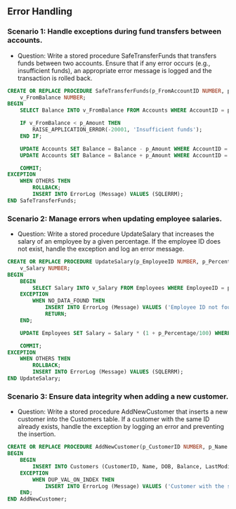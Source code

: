 ## Error Handling

### Scenario 1: Handle exceptions during fund transfers between accounts.
- Question: Write a stored procedure SafeTransferFunds that transfers funds between two accounts. Ensure that if any error occurs (e.g., insufficient funds), an appropriate error message is logged and the transaction is rolled back.
```sql
CREATE OR REPLACE PROCEDURE SafeTransferFunds(p_FromAccountID NUMBER, p_ToAccountID NUMBER, p_Amount NUMBER) AS
    v_FromBalance NUMBER;
BEGIN
    SELECT Balance INTO v_FromBalance FROM Accounts WHERE AccountID = p_FromAccountID;

    IF v_FromBalance < p_Amount THEN
        RAISE_APPLICATION_ERROR(-20001, 'Insufficient funds');
    END IF;

    UPDATE Accounts SET Balance = Balance - p_Amount WHERE AccountID = p_FromAccountID;
    UPDATE Accounts SET Balance = Balance + p_Amount WHERE AccountID = p_ToAccountID;

    COMMIT;
EXCEPTION
    WHEN OTHERS THEN
        ROLLBACK;
        INSERT INTO ErrorLog (Message) VALUES (SQLERRM);
END SafeTransferFunds;
```
### Scenario 2: Manage errors when updating employee salaries.
- Question: Write a stored procedure UpdateSalary that increases the salary of an employee by a given percentage. If the employee ID does not exist, handle the exception and log an error message.
```sql
CREATE OR REPLACE PROCEDURE UpdateSalary(p_EmployeeID NUMBER, p_Percentage NUMBER) AS
    v_Salary NUMBER;
BEGIN
    BEGIN
        SELECT Salary INTO v_Salary FROM Employees WHERE EmployeeID = p_EmployeeID;
    EXCEPTION
        WHEN NO_DATA_FOUND THEN
            INSERT INTO ErrorLog (Message) VALUES ('Employee ID not found');
            RETURN;
    END;

    UPDATE Employees SET Salary = Salary * (1 + p_Percentage/100) WHERE EmployeeID = p_EmployeeID;

    COMMIT;
EXCEPTION
    WHEN OTHERS THEN
        ROLLBACK;
        INSERT INTO ErrorLog (Message) VALUES (SQLERRM);
END UpdateSalary;
```
### Scenario 3: Ensure data integrity when adding a new customer.
- Question: Write a stored procedure AddNewCustomer that inserts a new customer into the Customers table. If a customer with the same ID already exists, handle the exception by logging an error and preventing the insertion.
```sql
CREATE OR REPLACE PROCEDURE AddNewCustomer(p_CustomerID NUMBER, p_Name VARCHAR2, p_DOB DATE, p_Balance NUMBER) AS
BEGIN
    BEGIN
        INSERT INTO Customers (CustomerID, Name, DOB, Balance, LastModified) VALUES (p_CustomerID, p_Name, p_DOB, p_Balance, SYSDATE);
    EXCEPTION
        WHEN DUP_VAL_ON_INDEX THEN
            INSERT INTO ErrorLog (Message) VALUES ('Customer with the same ID already exists');
    END;
END AddNewCustomer;
```

